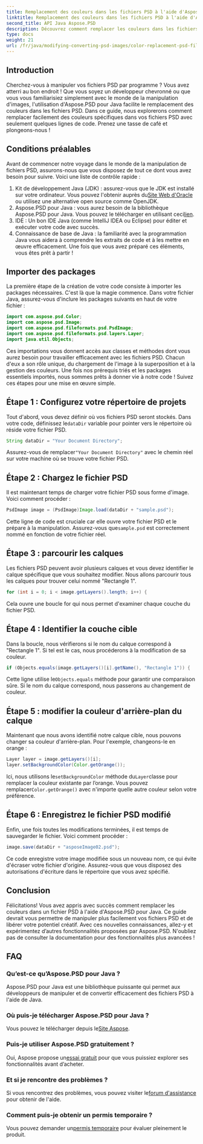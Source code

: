 ```yaml
---
title: Remplacement des couleurs dans les fichiers PSD à l'aide d'Aspose.PSD pour Java
linktitle: Remplacement des couleurs dans les fichiers PSD à l'aide d'Aspose.PSD pour Java
second_title: API Java Aspose.PSD
description: Découvrez comment remplacer les couleurs dans les fichiers PSD à l'aide d'Aspose.PSD pour Java. Suivez ce guide simple étape par étape pour manipuler vos images efficacement.
type: docs
weight: 21
url: /fr/java/modifying-converting-psd-images/color-replacement-psd-files/
---
```

## Introduction
Cherchez-vous à manipuler vos fichiers PSD par programme ? Vous avez atterri au bon endroit ! Que vous soyez un développeur chevronné ou que vous vous familiarisiez simplement avec le monde de la manipulation d'images, l'utilisation d'Aspose.PSD pour Java facilite le remplacement des couleurs dans les fichiers PSD. Dans ce guide, nous explorerons comment remplacer facilement des couleurs spécifiques dans vos fichiers PSD avec seulement quelques lignes de code. Prenez une tasse de café et plongeons-nous !
## Conditions préalables
Avant de commencer notre voyage dans le monde de la manipulation de fichiers PSD, assurons-nous que vous disposez de tout ce dont vous avez besoin pour suivre. Voici une liste de contrôle rapide :
1.  Kit de développement Java (JDK) : assurez-vous que le JDK est installé sur votre ordinateur. Vous pouvez l'obtenir auprès du[Site Web d'Oracle](https://www.oracle.com/java/technologies/javase-jdk11-downloads.html) ou utilisez une alternative open source comme OpenJDK.
2.  Aspose.PSD pour Java : vous aurez besoin de la bibliothèque Aspose.PSD pour Java. Vous pouvez le télécharger en utilisant ceci[lien](https://releases.aspose.com/psd/java/).
3. IDE : Un bon IDE Java (comme IntelliJ IDEA ou Eclipse) pour éditer et exécuter votre code avec succès.
4. Connaissance de base de Java : la familiarité avec la programmation Java vous aidera à comprendre les extraits de code et à les mettre en œuvre efficacement.
Une fois que vous avez préparé ces éléments, vous êtes prêt à partir !
## Importer des packages
La première étape de la création de votre code consiste à importer les packages nécessaires. C'est là que la magie commence. Dans votre fichier Java, assurez-vous d'inclure les packages suivants en haut de votre fichier :
```java
import com.aspose.psd.Color;
import com.aspose.psd.Image;
import com.aspose.psd.fileformats.psd.PsdImage;
import com.aspose.psd.fileformats.psd.layers.Layer;
import java.util.Objects;
```
Ces importations vous donnent accès aux classes et méthodes dont vous aurez besoin pour travailler efficacement avec les fichiers PSD. Chacun d'eux a son rôle unique, du chargement de l'image à la superposition et à la gestion des couleurs.
Une fois nos prérequis triés et les packages essentiels importés, nous sommes prêts à donner vie à notre code ! Suivez ces étapes pour une mise en œuvre simple.
## Étape 1 : Configurez votre répertoire de projets
 Tout d'abord, vous devez définir où vos fichiers PSD seront stockés. Dans votre code, définissez le`dataDir` variable pour pointer vers le répertoire où réside votre fichier PSD.
```java
String dataDir = "Your Document Directory";
```
 Assurez-vous de remplacer`"Your Document Directory"` avec le chemin réel sur votre machine où se trouve votre fichier PSD.
## Étape 2 : Chargez le fichier PSD
Il est maintenant temps de charger votre fichier PSD sous forme d'image. Voici comment procéder :
```java
PsdImage image = (PsdImage)Image.load(dataDir + "sample.psd");
```
 Cette ligne de code est cruciale car elle ouvre votre fichier PSD et le prépare à la manipulation. Assurez-vous que`sample.psd` est correctement nommé en fonction de votre fichier réel.
## Étape 3 : parcourir les calques
Les fichiers PSD peuvent avoir plusieurs calques et vous devez identifier le calque spécifique que vous souhaitez modifier. Nous allons parcourir tous les calques pour trouver celui nommé "Rectangle 1".
```java
for (int i = 0; i < image.getLayers().length; i++) {
```
Cela ouvre une boucle for qui nous permet d'examiner chaque couche du fichier PSD.
## Étape 4 : Identifier la couche cible
Dans la boucle, nous vérifierons si le nom du calque correspond à "Rectangle 1". Si tel est le cas, nous procéderons à la modification de sa couleur.
```java
if (Objects.equals(image.getLayers()[i].getName(), "Rectangle 1")) {
```
 Cette ligne utilise le`Objects.equals` méthode pour garantir une comparaison sûre. Si le nom du calque correspond, nous passerons au changement de couleur.
## Étape 5 : modifier la couleur d'arrière-plan du calque
Maintenant que nous avons identifié notre calque cible, nous pouvons changer sa couleur d'arrière-plan. Pour l'exemple, changeons-le en orange :
```java
Layer layer = image.getLayers()[i];
layer.setBackgroundColor(Color.getOrange());
```
 Ici, nous utilisons le`setBackgroundColor` méthode du`Layer`classe pour remplacer la couleur existante par l’orange. Vous pouvez remplacer`Color.getOrange()` avec n'importe quelle autre couleur selon votre préférence.
## Étape 6 : Enregistrez le fichier PSD modifié
Enfin, une fois toutes les modifications terminées, il est temps de sauvegarder le fichier. Voici comment procéder :
```java
image.save(dataDir + "asposeImage02.psd");
```
Ce code enregistre votre image modifiée sous un nouveau nom, ce qui évite d'écraser votre fichier d'origine. Assurez-vous que vous disposez des autorisations d'écriture dans le répertoire que vous avez spécifié.
## Conclusion
Félicitations! Vous avez appris avec succès comment remplacer les couleurs dans un fichier PSD à l'aide d'Aspose.PSD pour Java. Ce guide devrait vous permettre de manipuler plus facilement vos fichiers PSD et de libérer votre potentiel créatif. Avec ces nouvelles connaissances, allez-y et expérimentez d’autres fonctionnalités proposées par Aspose.PSD. N'oubliez pas de consulter la documentation pour des fonctionnalités plus avancées !
## FAQ
### Qu’est-ce qu’Aspose.PSD pour Java ?
Aspose.PSD pour Java est une bibliothèque puissante qui permet aux développeurs de manipuler et de convertir efficacement des fichiers PSD à l'aide de Java.
### Où puis-je télécharger Aspose.PSD pour Java ?
 Vous pouvez le télécharger depuis le[Site Aspose](https://releases.aspose.com/psd/java/).
### Puis-je utiliser Aspose.PSD gratuitement ?
 Oui, Aspose propose un[essai gratuit](https://releases.aspose.com/) pour que vous puissiez explorer ses fonctionnalités avant d’acheter.
### Et si je rencontre des problèmes ?
 Si vous rencontrez des problèmes, vous pouvez visiter le[forum d'assistance](https://forum.aspose.com/c/psd/34) pour obtenir de l'aide.
### Comment puis-je obtenir un permis temporaire ?
 Vous pouvez demander un[permis temporaire](https://purchase.aspose.com/temporary-license/) pour évaluer pleinement le produit.